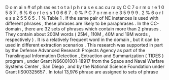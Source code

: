 D o m ai n # of ph ras es t o t a l p h r a s e s ac cu ra cy C C 7 o r m o r e 1 0 5 8 7 . 6 % 6 o r l e s s 1 0 6 6 7 . 0 % P C 7 o r m o r e 3 5 9 9 9 . 2 % 6 o r l e s s 2 5 5 6 5 . 1 % Table 1 . 
If the same pair of NE instances is used with different phrases , these phrases are likely to be paraphrases . 
In the CC-domain , there are 32 sets of phrases which contain more than 2 phrases . 
They contain about 200M words ( 25M , 110M , 40M and 19M words , respectively ) . 
It is a relatively frequent word in the domain , but it can be used in different extraction scenarios . 
This research was supported in part by the Defense Advanced Research Projects Agency as part of the Translingual Information Detection , Extraction and Summarization ( TIDES ) program , under Grant N66001001-18917 from the Space and Naval Warfare Systems Center , San Diego , and by the National Science Foundation under Grant IIS00325657 . 
In total 13,976 phrase are assigned to sets of phrase 